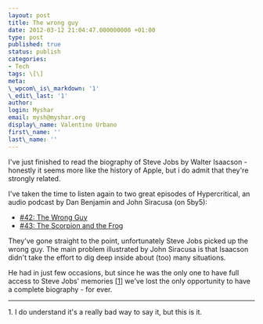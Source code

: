 ```yaml
---
layout: post
title: The wrong guy
date: 2012-03-12 21:04:47.000000000 +01:00
type: post
published: true
status: publish
categories:
- Tech
tags: \[\]
meta:
\_wpcom\_is\_markdown: '1'
\_edit\_last: '1'
author:
login: Myshar
email: mysh@myshar.org
display\_name: Valentino Urbano
first\_name: ''
last\_name: ''
---
```


I've just finished to read the biography of Steve Jobs  by Walter Isaacson - honestly it seems more like the history of Apple, but i do admit that they're strongly related.

I've taken the time to listen again to two great episodes of Hypercritical, an audio podcast by Dan Benjamin and John Siracusa  (on 5by5):

* [\#42: The Wrong Guy][0]
* [\#43: The Scorpion and the Frog][1]

They've gone straight to the point, unfortunately Steve Jobs picked up the wrong guy. The main problem illustrated by John Siracusa is that Isaacson didn't take the effort to dig deep inside about (too) many situations.

He had in just few occasions, but since he was the only one to have full access  to Steve Jobs' memories \[[1][2]\] we've lost the only opportunity to have a complete biography - for ever.

---

  
1\. I do understand it's a really bad way to say it, but this is it.


[0]: http://5by5.tv/hypercritical/42
[1]: http://5by5.tv/hypercritical/43
[2]: #1